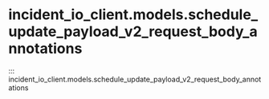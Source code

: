 # incident_io_client.models.schedule_update_payload_v2_request_body_annotations

::: incident_io_client.models.schedule_update_payload_v2_request_body_annotations